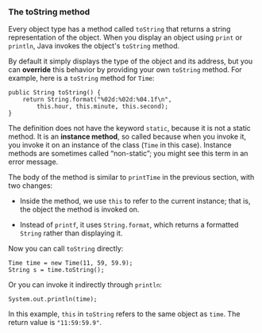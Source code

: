 ###  The toString method



Every object type has a method called `toString` that returns a string representation of the object.
When you display an object using `print` or `println`, Java invokes the object's `toString` method.


By default it simply displays the type of the object and its address, but you can **override** this behavior by providing your own `toString` method.
For example, here is a `toString` method for `Time`:

```code
public String toString() {
    return String.format("%02d:%02d:%04.1f\n",
        this.hour, this.minute, this.second);
}
```


The definition does not have the keyword `static`, because it is not a static method.
It is an **instance method**, so called because when you invoke it, you invoke it on an instance of the class (`Time` in this case).
Instance methods are sometimes called “non-static”; you might see this term in an error message.

The body of the method is similar to `printTime` in the previous section, with two changes:



*  Inside the method, we use `this` to refer to the current instance; that is, the object the method is invoked on.

*  Instead of `printf`, it uses `String.format`, which returns a formatted `String` rather than displaying it.



Now you can call `toString` directly:

```code
Time time = new Time(11, 59, 59.9);
String s = time.toString();
```

Or you can invoke it indirectly through `println`:

```code
System.out.println(time);
```

In this example, `this` in `toString` refers to the same object as `time`.
The return value is `"11:59:59.9"`.